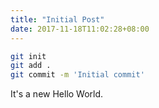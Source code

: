 ```yaml
---
title: "Initial Post"
date: 2017-11-18T11:02:28+08:00
---
```


```bash
git init
git add .
git commit -m 'Initial commit'
```

It's a new Hello World.

